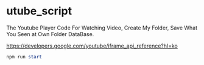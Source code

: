 # utube_script

The Youtube Player Code For Watching Video,
Create My Folder, Save What You Seen at Own Folder DataBase.

https://developers.google.com/youtube/iframe_api_reference?hl=ko

```powershell
npm run start
```

